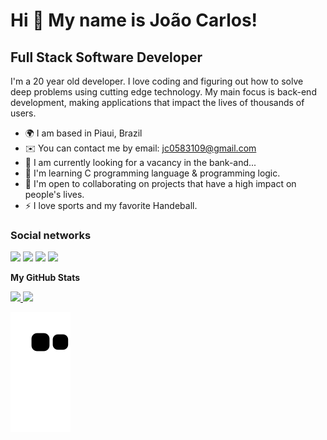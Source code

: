 Hi 👋 My name is João Carlos!
==========================


Full Stack Software Developer
-----------------------------


I'm a 20 year old developer. I love coding and figuring out how to solve deep problems using cutting edge technology. My main focus is back-end development, making applications that impact the lives of thousands of users.


* 🌍 I am based in Piaui, Brazil
* ✉️ You can contact me by email: jc0583109@gmail.com
* 🚀 I am currently looking for a vacancy in the bank-and...
* 🧠 I'm learning C programming language & programming logic.
* 🤝 I'm open to collaborating on projects that have a high impact on people's lives.
* ⚡ I love sports and my favorite Handeball.


### Social networks


<div> 
  <a href="https://instagram.com/_joaocarlos_777" target="_blank"><img src="https://img.shields.io/badge/-Instagram-%23E4405F?style=for-the-badge&logo=instagram&logoColor=white" target="_blank"></a>
  <a href="https://api.whatsapp.com/send?phone=5586995920227&text=Oii%20%2C%20Salvei%20aqui%20(seu%20nome)" target="_blank"><img src="https://img.shields.io/badge/WhatsApp-25D366?style=for-the-badge&logo=whatsapp&logoColor=white" target="_blank"></a>
  <a href = "mailto:jc0583109@gmail.com"><img src="https://img.shields.io/badge/-Gmail-%23333?style=for-the-badge&logo=gmail&logoColor=white" target="_blank"></a>
  <a href="https://www.linkedin.com/in/joão-carlos-064119236" target="_blank"><img src="https://img.shields.io/badge/-LinkedIn-%230077B5?style=for-the-badge&logo=linkedin&logoColor=white" target="_blank"></a>
</div>


<b>My GitHub Stats</b>


<div align="left">
<a href="https://github.com/Joaocarlooos">
<img height="180em" src="https://github-readme-stats.vercel.app/api?username=Joaocarlooos&show_icons=true&theme=transparent&include_all_commits=true&count_private=true"/>
<img height="180em" src="https://github-readme-stats.vercel.app/api/top-langs/?username=Joaocarlooos&layout=compact&langs_count=7&theme=transparent"/>
</div>


  ![Snake animation](https://github.com/rafaballerini/rafaballerini/blob/output/github-contribution-grid-snake.svg)
 
</div>
